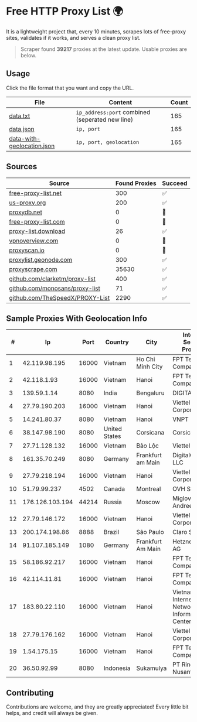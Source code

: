 
# Free HTTP Proxy List 🌍

It is a lightweight project that, every 10 minutes, scrapes lots of free-proxy sites, validates if it works, and serves a clean proxy list.


> Scraper found **39217** proxies at the latest update. Usable proxies are below.

## Usage

Click the file format that you want and copy the URL.


|File|Content|Count|
|----|-------|-----|
|[data.txt](https://raw.githubusercontent.com/themiralay/Proxy-List-World/master/data.txt)|`ip_address:port` combined (seperated new line)|165|
|[data.json](https://raw.githubusercontent.com/themiralay/Proxy-List-World/master/data.json)|`ip, port`|165|
|[data-with-geolocation.json](https://raw.githubusercontent.com/themiralay/Proxy-List-World/master/data-with-geolocation.json)|`ip, port, geolocation`|165|

## Sources

|Source|Found Proxies|Succeed|
|------|-------------|-------|
|[free-proxy-list.net](https://free-proxy-list.net)|300|✅|
|[us-proxy.org](https://www.us-proxy.org)|200|✅|
|[proxydb.net](http://proxydb.net)|0|🚫|
|[free-proxy-list.com](https://free-proxy-list.com/?page=&port=&type%5B%5D=http&type%5B%5D=https&up_time=0&search=Search)|0|🚫|
|[proxy-list.download](https://www.proxy-list.download/HTTP)|26|✅|
|[vpnoverview.com](https://vpnoverview.com/privacy/anonymous-browsing/free-proxy-servers)|0|🚫|
|[proxyscan.io](https://www.proxyscan.io)|0|🚫|
|[proxylist.geonode.com](https://proxylist.geonode.com/api/proxy-list?limit=300&page=1&sort_by=lastChecked&sort_type=desc&protocols=http,https)|300|✅|
|[proxyscrape.com](https://api.proxyscrape.com/v2/?request=displayproxies&protocol=http&timeout=10000&country=all&ssl=all&anonymity=all)|35630|✅|
|[github.com/clarketm/proxy-list](https://raw.githubusercontent.com/clarketm/proxy-list/master/proxy-list-raw.txt)|400|✅|
|[github.com/monosans/proxy-list](https://raw.githubusercontent.com/monosans/proxy-list/main/proxies/http.txt)|71|✅|
|[github.com/TheSpeedX/PROXY-List](https://raw.githubusercontent.com/TheSpeedX/PROXY-List/master/http.txt)|2290|✅|


## Sample Proxies With Geolocation Info

|#|Ip|Port|Country|City|Internet Service Provider|
|-|--|----|-------|----|-------------------------|
|1|42.119.98.195|16000|Vietnam|Ho Chi Minh City|FPT Telecom Company|
|2|42.118.1.93|16000|Vietnam|Hanoi|FPT Telecom Company|
|3|139.59.1.14|8080|India|Bengaluru|DIGITALOCEAN|
|4|27.79.190.203|16000|Vietnam|Hanoi|Viettel Corporation|
|5|14.241.80.37|8080|Vietnam|Hanoi|VNPT|
|6|38.147.98.190|8080|United States|Corsicana|Corsicana ISD|
|7|27.71.128.132|16000|Vietnam|Bảo Lộc|Viettel Group|
|8|161.35.70.249|8080|Germany|Frankfurt am Main|DigitalOcean, LLC|
|9|27.79.218.194|16000|Vietnam|Hanoi|Viettel Corporation|
|10|51.79.99.237|4502|Canada|Montreal|OVH SAS|
|11|176.126.103.194|44214|Russia|Moscow|Miglovets Egor Andreevich|
|12|27.79.146.172|16000|Vietnam|Hanoi|Viettel Corporation|
|13|200.174.198.86|8888|Brazil|São Paulo|Claro S.A|
|14|91.107.185.149|1080|Germany|Frankfurt Am Main|Hetzner Online AG|
|15|58.186.92.217|16000|Vietnam|Hanoi|FPT Telecom Company|
|16|42.114.11.81|16000|Vietnam|Hanoi|FPT Telecom Company|
|17|183.80.22.110|16000|Vietnam|Hanoi|Vietnam Internet Network Information Center|
|18|27.79.176.162|16000|Vietnam|Hanoi|Viettel Corporation|
|19|1.54.175.15|16000|Vietnam|Hanoi|FPT Telecom Company|
|20|36.50.92.99|8080|Indonesia|Sukamulya|PT Ring Media Nusantara|



## Contributing

Contributions are welcome, and they are greatly appreciated! Every
little bit helps, and credit will always be given.

